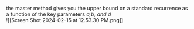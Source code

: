 the master method gives you the upper bound on a standard recurrence as a function of the key parameters *a,b, and d*  
![[Screen Shot 2024-02-15 at 12.53.30 PM.png]]


